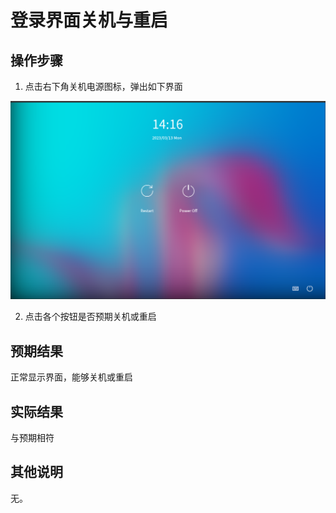 # 登录界面关机与重启

## 操作步骤

1. 点击右下角关机电源图标，弹出如下界面


![登录界面关机与重启-1](./img/登录界面关机与重启-1.png)

2. 点击各个按钮是否预期关机或重启
   
## 预期结果

正常显示界面，能够关机或重启

## 实际结果

与预期相符

## 其他说明

无。

